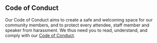 ## Code of Conduct

Our Code of Conduct aims to create a safe and welcoming space for our community members, and to protect every attendee, staff member and speaker from harassment. We thus need you to read, understand, and comply with our [Code of Conduct]('/code-of-conduct').
